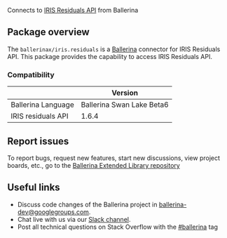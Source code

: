 Connects to [IRIS Residuals API](https://www.iriscrm.com/api) from Ballerina

## Package overview
The `ballerinax/iris.residuals` is a [Ballerina](https://ballerina.io/) connector for IRIS Residuals API.
This package provides the capability to access IRIS Residuals API.

### Compatibility
|                               | Version                         |
|-------------------------------|---------------------------------|
| Ballerina Language            | Ballerina Swan Lake Beta6       | 
| IRIS residuals API            | 1.6.4                           |

## Report issues
To report bugs, request new features, start new discussions, view project boards, etc., go to the [Ballerina Extended Library repository](https://github.com/ballerina-platform/ballerina-extended-library)

## Useful links
- Discuss code changes of the Ballerina project in [ballerina-dev@googlegroups.com](mailto:ballerina-dev@googlegroups.com).
- Chat live with us via our [Slack channel](https://ballerina.io/community/slack/).
- Post all technical questions on Stack Overflow with the [#ballerina](https://stackoverflow.com/questions/tagged/ballerina) tag
